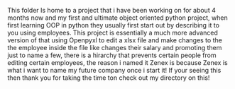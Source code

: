 This folder Is home to a project that i have been working on for about 4 months now and my first and ultimate object oriented python project, when first learning OOP in python they usually first start out by describing it to you using employees. This project is essentially a much more advanced version of that using Openpyxl to edit a xlsx file and make changes to the the employee inside the file like changes their salary and promoting them just to name a few, there is a hirarchy that prevents certain people from editing certain employees, the reason i named it Zenex is because Zenex is what i want to name my future company once i start it! If your seeing this then thank you for taking the time ton check out my directory on this!
